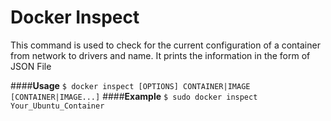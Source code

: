# Docker Inspect
This command is used to check for the current configuration of a container from network to drivers and name. It prints the information in the form of JSON File

####**Usage**
```$ docker inspect [OPTIONS] CONTAINER|IMAGE [CONTAINER|IMAGE...]```
####**Example**
```$ sudo docker inspect Your_Ubuntu_Container```

